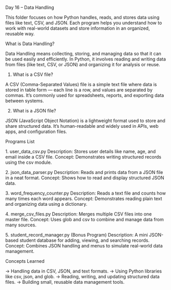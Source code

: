 Day 16 – Data Handling

This folder focuses on how Python handles, reads, and stores data using files like text, CSV, and JSON.
Each program helps you understand how to work with real-world datasets and store information in an organized, reusable way.


What is Data Handling?

Data Handling means collecting, storing, and managing data so that it can be used easily and efficiently.
In Python, it involves reading and writing data from files (like text, CSV, or JSON) and organizing it for analysis or reuse.

1. What is a CSV file?

A CSV (Comma-Separated Values) file is a simple text file where data is stored in table form — each line is a row, and values are separated by commas.
It’s commonly used for spreadsheets, reports, and exporting data between systems.

2. What is a JSON file?

JSON (JavaScript Object Notation) is a lightweight format used to store and share structured data.
It’s human-readable and widely used in APIs, web apps, and configuration files.


Programs List

1️. user_data_csv.py
Description: Stores user details like name, age, and email inside a CSV file.
Concept: Demonstrates writing structured records using the csv module.

2️. json_data_parser.py
Description: Reads and prints data from a JSON file in a neat format.
Concept: Shows how to read and display structured JSON data.

3️. word_frequency_counter.py
Description: Reads a text file and counts how many times each word appears.
Concept: Demonstrates reading plain text and organizing data using a dictionary.

4️. merge_csv_files.py
Description: Merges multiple CSV files into one master file.
Concept: Uses glob and csv to combine and manage data from many sources.

5️. student_record_manager.py (Bonus Program)
Description: A mini JSON-based student database for adding, viewing, and searching records.
Concept: Combines JSON handling and menus to simulate real-world data management.


Concepts Learned

-> Handling data in CSV, JSON, and text formats.
-> Using Python libraries like csv, json, and glob.
-> Reading, writing, and updating structured data files.
-> Building small, reusable data management tools.
